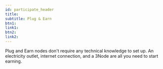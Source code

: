 ```yaml
---
id: participate_header
title:
subtitle: Plug & Earn
btn1: 
link1: 
btn2: 
link2: 
---
```


Plug and Earn nodes don't require any technical knowledge to set up. An electricity outlet, internet connection, and a 3Node are all you need to start earning.


<!-- Buttons:
Join Us
Visit the Grid Explorer -->